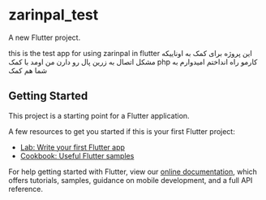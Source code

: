 # zarinpal_test

A new Flutter project.

this is the test app for using zarinpal in flutter 
این پروژه برای کمک به اوناییکه مشکل اتصال به زرین پال رو دارن 
من اومد با کمک 
php
کارمو راه انداختم امیدوارم به شما هم کمک 

## Getting Started

This project is a starting point for a Flutter application.

A few resources to get you started if this is your first Flutter project:

- [Lab: Write your first Flutter app](https://flutter.dev/docs/get-started/codelab)
- [Cookbook: Useful Flutter samples](https://flutter.dev/docs/cookbook)

For help getting started with Flutter, view our
[online documentation](https://flutter.dev/docs), which offers tutorials,
samples, guidance on mobile development, and a full API reference.
